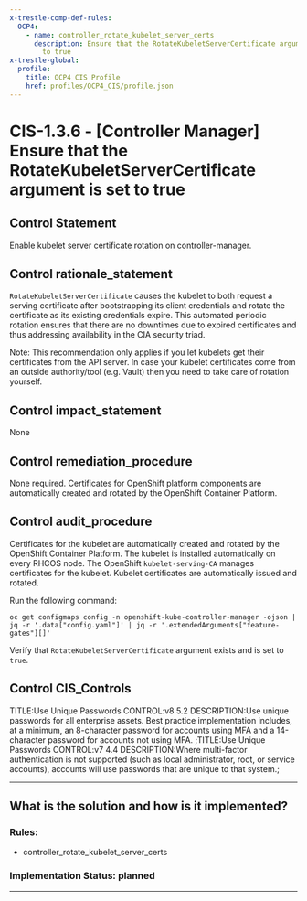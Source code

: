 ```yaml
---
x-trestle-comp-def-rules:
  OCP4:
    - name: controller_rotate_kubelet_server_certs
      description: Ensure that the RotateKubeletServerCertificate argument is set
        to true
x-trestle-global:
  profile:
    title: OCP4 CIS Profile
    href: profiles/OCP4_CIS/profile.json
---
```


# CIS-1.3.6 - \[Controller Manager\] Ensure that the RotateKubeletServerCertificate argument is set to true

## Control Statement

Enable kubelet server certificate rotation on controller-manager.

## Control rationale_statement

`RotateKubeletServerCertificate` causes the kubelet to both request a serving certificate after bootstrapping its client credentials and rotate the certificate as its existing credentials expire. This automated periodic rotation ensures that there are no downtimes due to expired certificates and thus addressing availability in the CIA security triad.

Note: This recommendation only applies if you let kubelets get their certificates from the API server. In case your kubelet certificates come from an outside authority/tool (e.g. Vault) then you need to take care of rotation yourself.

## Control impact_statement

None

## Control remediation_procedure

None required. Certificates for OpenShift platform components are automatically created and rotated by the OpenShift Container Platform.

## Control audit_procedure

Certificates for the kubelet are automatically created and rotated by the OpenShift Container Platform. The kubelet is installed automatically on every RHCOS node. The OpenShift `kubelet-serving-CA` manages certificates for the kubelet. Kubelet certificates are automatically issued and rotated. 

Run the following command:

```
oc get configmaps config -n openshift-kube-controller-manager -ojson | jq -r '.data["config.yaml"]' | jq -r '.extendedArguments["feature-gates"][]'
```

Verify that `RotateKubeletServerCertificate` argument exists and is set to `true`.

## Control CIS_Controls

TITLE:Use Unique Passwords CONTROL:v8 5.2 DESCRIPTION:Use unique passwords for all enterprise assets. Best practice implementation includes, at a minimum, an 8-character password for accounts using MFA and a 14-character password for accounts not using MFA. ;TITLE:Use Unique Passwords CONTROL:v7 4.4 DESCRIPTION:Where multi-factor authentication is not supported (such as local administrator, root, or service accounts), accounts will use passwords that are unique to that system.;

______________________________________________________________________

## What is the solution and how is it implemented?

<!-- For implementation status enter one of: implemented, partial, planned, alternative, not-applicable -->

<!-- Note that the list of rules under ### Rules: is read-only and changes will not be captured after assembly to JSON -->

<!-- Add control implementation description here for control: CIS-1.3.6 -->

### Rules:

  - controller_rotate_kubelet_server_certs

### Implementation Status: planned

______________________________________________________________________
